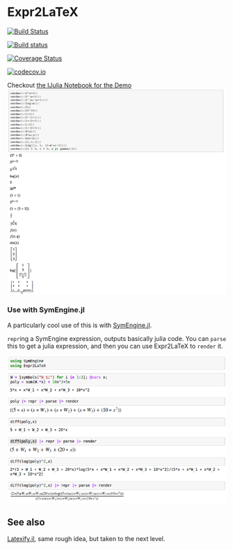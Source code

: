 # Expr2LaTeX

[![Build Status](https://travis-ci.org/oxinabox/Expr2LaTeX.jl.svg?branch=master)](https://travis-ci.org/oxinabox/Expr2LaTeX.jl)

[![Build status](https://ci.appveyor.com/api/projects/status/mi33drp57hjuiiua/branch/master?svg=true)](https://ci.appveyor.com/project/oxinabox/expr2latex-jl/branch/master)


[![Coverage Status](https://coveralls.io/repos/oxinabox/Expr2LaTeX.jl/badge.svg?branch=master&service=github)](https://coveralls.io/github/oxinabox/Expr2LaTeX.jl?branch=master)

[![codecov.io](http://codecov.io/github/oxinabox/Expr2LaTeX.jl/coverage.svg?branch=master)](http://codecov.io/github/oxinabox/Expr2LaTeX.jl?branch=master)

Checkout [the IJulia Notebook for the Demo](http://nbviewer.jupyter.org/github/oxinabox/Expr2LaTeX.jl/blob/master/demo.ipynb)
![Screenshot](screenshot.PNG)




### Use with SymEngine.jl

A particularly cool use of this is with [SymEngine.jl](https://github.com/symengine/SymEngine.jl).

`repr`ing  a SymEngine expression, outputs basically julia code.
You can `parse` this to get a julia expression,
and then you can use Expr2LaTeX to `render` it.


![SymEngine Screenshot](SymEngineDemo.png)


## See also
 
[Latexify.jl](https://github.com/korsbo/Latexify.jl),
same rough idea, but taken to the next level.
